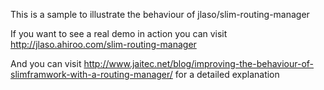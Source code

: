 This is a sample to illustrate the behaviour of jlaso/slim-routing-manager

If you want to see a real demo in action you can visit
http://jlaso.ahiroo.com/slim-routing-manager

And you can visit http://www.jaitec.net/blog/improving-the-behaviour-of-slimframwork-with-a-routing-manager/ for a
detailed explanation
